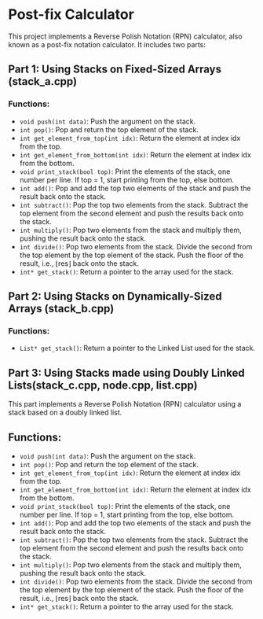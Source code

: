# Post-fix Calculator

This project implements a Reverse Polish Notation (RPN) calculator, also known as a post-fix notation calculator. It includes two parts:

## Part 1: Using Stacks on Fixed-Sized Arrays (stack_a.cpp)

### Functions:
- `void push(int data)`: Push the argument on the stack.
- `int pop()`: Pop and return the top element of the stack.
- `int get_element_from_top(int idx)`: Return the element at index idx from the top.
- `int get_element_from_bottom(int idx)`: Return the element at index idx from the bottom.
- `void print_stack(bool top)`: Print the elements of the stack, one number per line. If top = 1, start printing from the top, else bottom.
- `int add()`: Pop and add the top two elements of the stack and push the result back onto the stack.
- `int subtract()`: Pop the top two elements from the stack. Subtract the top element from the second element and push the results back onto the stack.
- `int multiply()`: Pop two elements from the stack and multiply them, pushing the result back onto the stack.
- `int divide()`: Pop two elements from the stack. Divide the second from the top element by the top element of the stack. Push the floor of the result, i.e., ⌊res⌋ back onto the stack.
- `int* get_stack()`: Return a pointer to the array used for the stack.

## Part 2: Using Stacks on Dynamically-Sized Arrays (stack_b.cpp)

### Functions:
- `List* get_stack()`: Return a pointer to the Linked List used for the stack.

## Part 3: Using Stacks made using Doubly Linked Lists(stack_c.cpp, node.cpp, list.cpp)
This part implements a Reverse Polish Notation (RPN) calculator using a stack based on a doubly linked list.

## Functions:

- `void push(int data)`: Push the argument on the stack.
- `int pop()`: Pop and return the top element of the stack.
- `int get_element_from_top(int idx)`: Return the element at index idx from the top.
- `int get_element_from_bottom(int idx)`: Return the element at index idx from the bottom.
- `void print_stack(bool top)`: Print the elements of the stack, one number per line. If top = 1, start printing from the top, else bottom.
- `int add()`: Pop and add the top two elements of the stack and push the result back onto the stack.
- `int subtract()`: Pop the top two elements from the stack. Subtract the top element from the second element and push the results back onto the stack.
- `int multiply()`: Pop two elements from the stack and multiply them, pushing the result back onto the stack.
- `int divide()`: Pop two elements from the stack. Divide the second from the top element by the top element of the stack. Push the floor of the result, i.e., ⌊res⌋ back onto the stack.
- `int* get_stack()`: Return a pointer to the array used for the stack.
